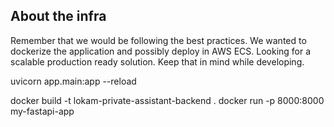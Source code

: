 
## About the infra
Remember that we would be following the best practices. We wanted to dockerize the application and possibly deploy in AWS ECS. Looking for a scalable production ready solution. Keep that in mind while developing.


uvicorn app.main:app --reload


docker build -t lokam-private-assistant-backend .
   docker run -p 8000:8000 my-fastapi-app